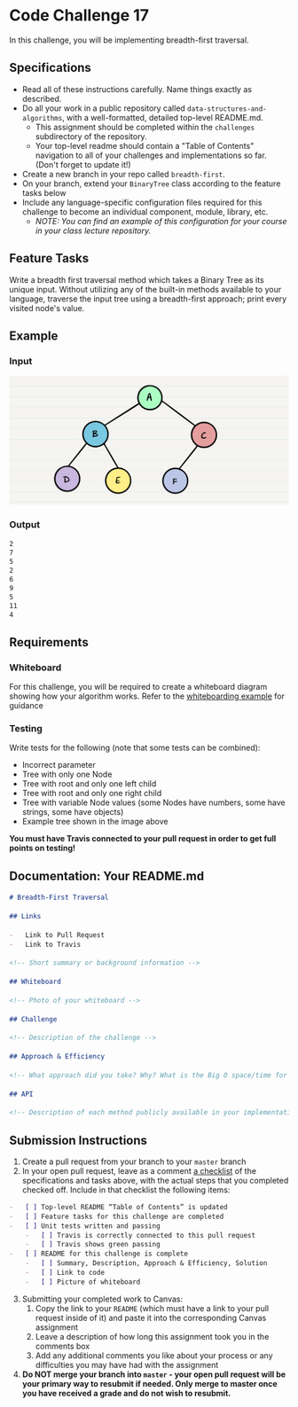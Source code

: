 # Code Challenge 17

In this challenge, you will be implementing breadth-first traversal.

## Specifications

-   Read all of these instructions carefully. Name things exactly as described.
-   Do all your work in a public repository called `data-structures-and-algorithms`, with a well-formatted, detailed top-level README.md.
    -   This assignment should be completed within the `challenges` subdirectory of the repository.
    -   Your top-level readme should contain a "Table of Contents" navigation to all of your challenges and implementations so far. (Don't forget to update it!)
-   Create a new branch in your repo called `breadth-first`.
-   On your branch, extend your `BinaryTree` class according to the feature tasks below
-   Include any language-specific configuration files required for this challenge to become an individual component, module, library, etc.
    -   _NOTE: You can find an example of this configuration for your course in your class lecture repository._

## Feature Tasks

Write a breadth first traversal method which takes a Binary Tree as its unique input. Without utilizing any of the built-in methods available to your language, traverse the input tree using a breadth-first approach; print every visited node's value.

## Example

### Input

![Example](./binary-tree.png)

### Output

```
2
7
5
2
6
9
5
11
4
```

## Requirements

### Whiteboard

For this challenge, you will be required to create a whiteboard diagram showing how your algorithm works. Refer to the [whiteboarding example](../DataStructuresWhiteboard.PNG) for guidance

### Testing

Write tests for the following (note that some tests can be combined):

-   Incorrect parameter
-   Tree with only one Node
-   Tree with root and only one left child
-   Tree with root and only one right child
-   Tree with variable Node values (some Nodes have numbers, some have strings, some have objects)
-   Example tree shown in the image above

**You must have Travis connected to your pull request in order to get full points on testing!**

## Documentation: Your README.md

```markdown
# Breadth-First Traversal

## Links

-   Link to Pull Request
-   Link to Travis

<!-- Short summary or background information -->

## Whiteboard

<!-- Photo of your whiteboard -->

## Challenge

<!-- Description of the challenge -->

## Approach & Efficiency

<!-- What approach did you take? Why? What is the Big O space/time for this approach? -->

## API

<!-- Description of each method publicly available in your implementation -->
```

## Submission Instructions

1. Create a pull request from your branch to your `master` branch
2. In your open pull request, leave as a comment [a checklist](https://github.com/blog/1825-task-lists-in-all-markdown-documents) of the specifications and tasks above, with the actual steps that you completed checked off. Include in that checklist the following items:

```markdown
-   [ ] Top-level README “Table of Contents” is updated
-   [ ] Feature tasks for this challenge are completed
-   [ ] Unit tests written and passing
    -   [ ] Travis is correctly connected to this pull request
    -   [ ] Travis shows green passing
-   [ ] README for this challenge is complete
    -   [ ] Summary, Description, Approach & Efficiency, Solution
    -   [ ] Link to code
    -   [ ] Picture of whiteboard
```

3. Submitting your completed work to Canvas:
    1. Copy the link to your `README` (which must have a link to your pull request inside of it) and paste it into the corresponding Canvas assignment
    1. Leave a description of how long this assignment took you in the comments box
    1. Add any additional comments you like about your process or any difficulties you may have had with the assignment
4. **Do NOT merge your branch into `master` - your open pull request will be your primary way to resubmit if needed. Only merge to master once you have received a grade and do not wish to resubmit.**
